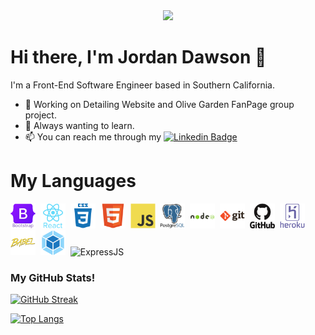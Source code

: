 <div id="header" align="center" width="100" height="100"> 
  <img src="https://media1.giphy.com/media/2IudUHdI075HL02Pkk/giphy.gif?cid=790b7611o35h3lvvv9d1zp701grgck95xvmassznqtc43drj&rid=giphy.gif&ct=g">
</div>

# Hi there, I'm Jordan Dawson 👋

I'm a Front-End Software Engineer based in Southern California. 

- 🔭 Working on Detailing Website and Olive Garden FanPage group project.
- 🌱 Always wanting to learn. 
- 📫 You can reach me through my [![Linkedin Badge](https://img.shields.io/badge/-LinkedIn-blue?style=flat&logo=Linkedin&logoColor=white)](https://www.linkedin.com/in/jordantdawson/)

# My Languages

<div>
  <img src="https://github.com/devicons/devicon/blob/master/icons/bootstrap/bootstrap-original-wordmark.svg" title="Bootstrap" alt="Bootstrap" width="40" height="40"/>&nbsp;
  <img src="https://github.com/devicons/devicon/blob/master/icons/react/react-original-wordmark.svg" title="React" alt="React" width="40" height="40"/>&nbsp;
  <img src="https://github.com/devicons/devicon/blob/master/icons/css3/css3-plain-wordmark.svg"  title="CSS3" alt="CSS" width="40" height="40"/>&nbsp;
  <img src="https://github.com/devicons/devicon/blob/master/icons/html5/html5-original.svg" title="HTML5" alt="HTML" width="40" height="40"/>&nbsp;
  <img src="https://github.com/devicons/devicon/blob/master/icons/javascript/javascript-original.svg" title="JavaScript" alt="JavaScript" width="40" height="40"/>&nbsp;
  <img src="https://github.com/devicons/devicon/blob/master/icons/postgresql/postgresql-original-wordmark.svg" title="PostgreSQL"  alt="PostgreSQL" width="40" height="40"/>&nbsp;
  <img src="https://github.com/devicons/devicon/blob/master/icons/nodejs/nodejs-original-wordmark.svg" title="NodeJS" alt="NodeJS" width="40" height="40"/>&nbsp;
  <img src="https://github.com/devicons/devicon/blob/master/icons/git/git-original-wordmark.svg" title="Git" **alt="Git" width="40" height="40"/>&nbsp;
  <img src="https://github.com/devicons/devicon/blob/master/icons/github/github-original-wordmark.svg" title="Github" alt="Github" width="40" height="40"/>&nbsp;
    <img src="https://raw.githubusercontent.com/devicons/devicon/1119b9f84c0290e0f0b38982099a2bd027a48bf1/icons/heroku/heroku-original-wordmark.svg" title="Heroku" alt="Heroku" width="40" height="40"/>&nbsp;
  <img src="https://raw.githubusercontent.com/devicons/devicon/1119b9f84c0290e0f0b38982099a2bd027a48bf1/icons/babel/babel-original.svg" title="Babel" alt="Babel" width="40" height="40"/>&nbsp;
    <img src="https://raw.githubusercontent.com/devicons/devicon/1119b9f84c0290e0f0b38982099a2bd027a48bf1/icons/webpack/webpack-original.svg" title="Webpack" alt="Webpack" width="40" height="40"/>&nbsp;
  <img src="https://cdn.iconscout.com/icon/free/png-256/express-2-458175.png" title="ExpressJS" alt="ExpressJS" width="40" height="40" /> 
</div>

### My GitHub Stats!

[![GitHub Streak](https://streak-stats.demolab.com?user=JordanTDawson&theme=tokyonight)](https://git.io/streak-stats)

[![Top Langs](https://github-readme-stats.vercel.app/api/top-langs/?username=JordanTDawson&layout=compact)](https://github.com/JordanTDawson)
